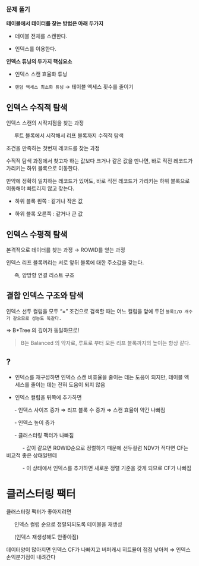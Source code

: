 ### 문제 풀기



  
**테이블에서 데이터를 찾는 방법은 아래 두가지**

- 테이블 전체를 스캔한다.

- 인덱스를 이용한다.

  
**인덱스 튜닝의 두가지 핵심요소**

- 인덱스 스캔 효율화 튜닝

- `랜덤 액세스 최소화 튜닝` → 테이블 액세스 횟수를 줄이기

  
  
## 인덱스 수직적 탐색

인덱스 스캔의 시작지점을 찾는 과정

&ensp; &ensp; 루트 블록에서 시작해서 리프 블록까지 수직적 탐색

조건을 만족하는 첫번재 레코드를 찾는 과정

  
수직적 탐색 과정에서 찾고자 하는 값보다 크거나 같은 값을 만나면, 바로 직전 레코드가 가리키는 하위 블록으로 이동한다.

  
만약에 정확히 일치하는 레코드가 있어도, 바로 직전 레코드가 가리키는 하위 블록으로 이동해야 빠트리지 않고 찾는다.

- 하위 블록 왼쪽 : 같거나 작은 값

- 하위 블록 오른쪽 : 같거나 큰 값

## 인덱스 수평적 탐색

본격적으로 데이터를 찾는 과정 → ROWID를 얻는 과정

인덱스 리프 블록끼리는 서로 앞뒤 블록에 대한 주소값을 갖는다.

&ensp; &ensp; 즉, 양방향 연결 리스트 구조

  
## 결합 인덱스 구조와 탐색

인덱스 선두 컬럼을 모두 “=” 조건으로 검색할 때는 어느 컬럼을 앞에 두던 `블록I/O 개수가 같으므로 성능도 똑같다.`

⇒ B*Tree 의 깊이가 동일하므로!

>B는 Balanced 의 약자로, 루트로 부터 모든 리프 블록까지의 높이는 항상 같다.

  
## ?

- 인덱스를 재구성하면 인덱스 스캔 비효율을 줄이는 데는 도움이 되지만, 테이블 엑세스를 줄이는 데는 전혀 도움이 되지 않음

  
- 인덱스 컬럼을 뒤쪽에 추가하면

&ensp; &ensp; - 인덱스 사이즈 증가 ⇒ 리프 블록 수 증가 ⇒ 스캔 효율이 약간 나빠짐

&ensp; &ensp; - 인덱스 높이 증가

&ensp; &ensp; - 클러스터링 팩터가 나빠짐

&ensp; &ensp; &ensp; &ensp; - 값이 같으면 ROWID순으로 정렬하기 때문에 선두컬럼 NDV가 적다면 CF는 비교적 좋은 상태일텐데

&ensp; &ensp; &ensp; &ensp; - 이 상태에서 인덱스를 추가하면 새로운 정렬 기준을 갖게 되므로 CF가 나빠짐

# 클러스터링 팩터

클러스터링 팩터가 좋아지려면

&ensp; &ensp; 인덱스 컬럼 순으로 정렬되되도록 테이블을 재생성

&ensp; &ensp; (인덱스 재생성해도 안좋아짐)

데이터양이 많아지면 인덱스 CF가 나빠지고 버퍼캐시 히트율이 점점 낮아져 ⇒ 인덱스 손익분기점이 내려간다

  
  